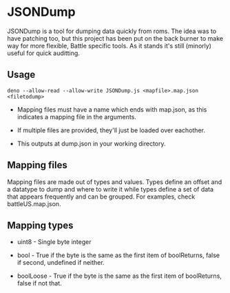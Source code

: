 # JSONDump

JSONDump is a tool for dumping data quickly from roms. The idea was to have patching too, but this project has been put on the back burner to make way for more flexible, Battle specific tools. As it stands it's still (minorly) useful for quick auditting.

## Usage

``deno --allow-read --allow-write JSONDump.js <mapfile>.map.json <filetodump>``

- Mapping files must have a name which ends with map.json, as this indicates a mapping file in the arguments.

- If multiple files are provided, they'll just be loaded over eachother.

- This outputs at dump.json in your working directory.

## Mapping files

Mapping files are made out of types and values. Types define an offset and a datatype to dump and where to write it while types define a set of data that appears frequently and can be grouped. For examples, check battleUS.map.json.

## Mapping types

- uint8 - Single byte integer

- bool - True if the byte is the same as the first item of boolReturns, false if second, undefined if neither.

- boolLoose - True if the byte is the same as the first item of boolReturns, false if not that.